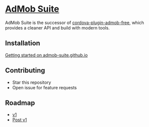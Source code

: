 # [AdMob Suite](https://admob-suite.github.io)

AdMob Suite is the successor of [cordova-plugin-admob-free](https://github.com/ratson/cordova-plugin-admob-free), which provides a cleaner API and build with modern tools.

## Installation

[Getting started on admob-suite.github.io](https://admob-suite.github.io/docs/installation.html)

## Contributing

- Star this repository
- Open issue for feature requests

## Roadmap

- [v1](https://github.com/admob-suite/admob-suite/projects/1)
- [Post v1](https://github.com/admob-suite/admob-suite/projects/2)
